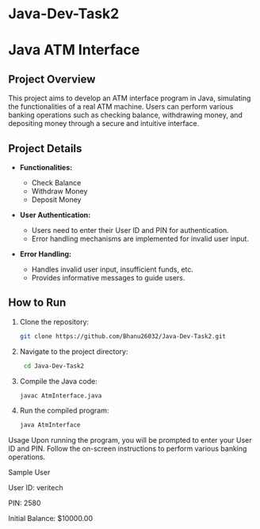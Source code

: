 # Java-Dev-Task2

# Java ATM Interface

## Project Overview

This project aims to develop an ATM interface program in Java, simulating the functionalities of a real ATM machine. Users can perform various banking operations such as checking balance, withdrawing money, and depositing money through a secure and intuitive interface.

## Project Details

- **Functionalities:**
  - Check Balance
  - Withdraw Money
  - Deposit Money

- **User Authentication:**
  - Users need to enter their User ID and PIN for authentication.
  - Error handling mechanisms are implemented for invalid user input.

- **Error Handling:**
  - Handles invalid user input, insufficient funds, etc.
  - Provides informative messages to guide users.

## How to Run

1. Clone the repository:
   ```bash
   git clone https://github.com/Bhanu26032/Java-Dev-Task2.git

2. Navigate to the project directory:

   ```bash
    cd Java-Dev-Task2

3. Compile the Java code:

     ```bash
    javac AtmInterface.java

5. Run the compiled program:

   ```bash
   java AtmInterface

   
Usage
Upon running the program, you will be prompted to enter your User ID and PIN.
Follow the on-screen instructions to perform various banking operations.


Sample User

User ID: veritech

PIN: 2580

Initial Balance: $10000.00
